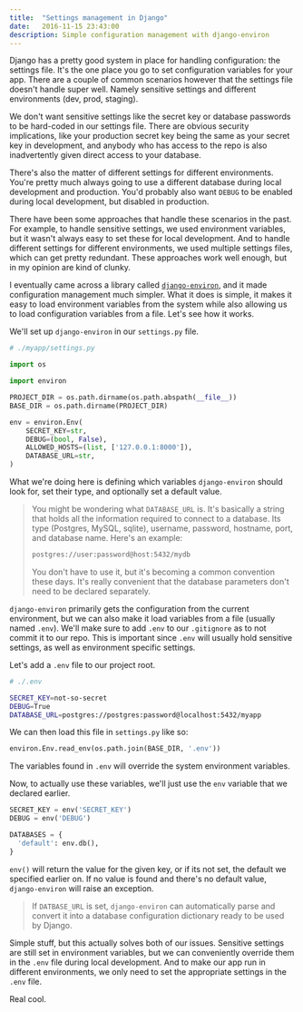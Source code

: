 ```yaml
---
title:  "Settings management in Django"
date:   2016-11-15 23:43:00
description: Simple configuration management with django-environ
---
```


Django has a pretty good system in place for handling configuration: the settings file. It's the one place you go to set configuration variables for your app. There are a couple of common scenarios however that the settings file doesn't handle super well. Namely sensitive settings and different environments (dev, prod, staging).

We don't want sensitive settings like the secret key or database passwords to be hard-coded in our settings file. There are obvious security implications, like your production secret key being the same as your secret key in development, and anybody who has access to the repo is also inadvertently given direct access to your database.

There's also the matter of different settings for different environments. You're pretty much always going to use a different database during local development and production. You'd probably also want `DEBUG` to be enabled during local development, but disabled in production.

There have been some approaches that handle these scenarios in the past. For example, to handle sensitive settings, we used environment variables, but it wasn't always easy to set these for local development. And to handle different settings for different environments, we used multiple settings files, which can get pretty redundant. These approaches work well enough, but in my opinion are kind of clunky.

I eventually came across a library called [`django-environ`](https://github.com/joke2k/django-environ), and it made configuration management much simpler. What it does is simple, it makes it easy to load environment variables from the system while also allowing us to load configuration variables from a file. Let's see how it works.

We'll set up `django-environ` in our `settings.py` file.

~~~ python
# ./myapp/settings.py

import os

import environ

PROJECT_DIR = os.path.dirname(os.path.abspath(__file__))
BASE_DIR = os.path.dirname(PROJECT_DIR)

env = environ.Env(
    SECRET_KEY=str,
    DEBUG=(bool, False),
    ALLOWED_HOSTS=(list, ['127.0.0.1:8000']),
    DATABASE_URL=str,
)

~~~

What we're doing here is defining which variables `django-environ` should look for, set their type, and optionally set a default value.

> You might be wondering what `DATABASE_URL` is. It's basically a string that holds all the information required to connect to a database. Its type (Postgres, MySQL, sqlite), username, password, hostname, port, and database name. Here's an example:
>
> ~~~ bash
> postgres://user:password@host:5432/mydb
> ~~~
>
> You don't have to use it, but it's becoming a common convention these days. It's really convenient that the database parameters don't need to be declared separately.

`django-environ` primarily gets the configuration from the current environment, but we can also make it load variables from a file (usually named `.env`). We'll make sure to add `.env` to our `.gitignore` as to not commit it to our repo. This is important since `.env` will usually hold sensitive settings, as well as environment specific settings.

Let's add a `.env` file to our project root.

~~~ bash
# ./.env

SECRET_KEY=not-so-secret
DEBUG=True
DATABASE_URL=postgres://postgres:password@localhost:5432/myapp
~~~

We can then load this file in `settings.py` like so:

~~~ python
environ.Env.read_env(os.path.join(BASE_DIR, '.env'))
~~~

The variables found in `.env` will override the system environment variables.

Now, to actually use these variables, we'll just use the `env` variable that we
declared earlier.

~~~ python
SECRET_KEY = env('SECRET_KEY')
DEBUG = env('DEBUG')

DATABASES = {
  'default': env.db(),
}
~~~

`env()` will return the value for the given key, or if its not set, the default we specified earlier on. If no value is found and there's no default value, `django-environ` will raise an exception.

> If `DATBASE_URL` is set, `django-environ`  can automatically parse and convert it into a database configuration dictionary ready to be used by Django.

Simple stuff, but this actually solves both of our issues. Sensitive settings are still set in environment variables, but we can conveniently override them in the `.env` file during local development. And to make our app run in different environments, we only need to set the appropriate settings in the `.env` file.

Real cool.

